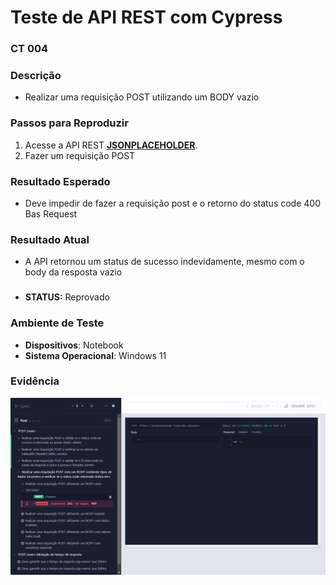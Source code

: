 
# Teste de API REST com Cypress

### CT 004

### Descrição  
- Realizar uma requisição POST utilizando um BODY vazio

### Passos para Reproduzir  
1. Acesse a API REST **[JSONPLACEHOLDER](https://jsonplaceholder.typicode.com)**.  
2. Fazer um requisição POST  

### Resultado Esperado  
- Deve impedir de fazer a requisição post e o retorno do status code 400 Bas Request

### Resultado Atual  
- A API retornou um status de sucesso indevidamente, mesmo com o body da resposta vazio

###
- **STATUS:** Reprovado
  
### Ambiente de Teste  
- **Dispositivos**: Notebook
- **Sistema Operacional**: Windows 11

### Evidência  
![image](../../PlanoDeTeste/assets/reprovado/Realizar%20uma%20requisição%20POST%20utilizando%20um%20BODY%20vazio_failed.png)
